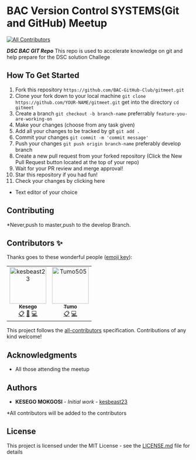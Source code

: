 # BAC Version Control SYSTEMS(Git and GitHub) Meetup

[![All Contributors](https://img.shields.io/badge/all_contributors-2-orange.svg?style=flat-square)](#contributors)

***DSC BAC GIT Repo*** This repo is used to accelerate knowledge on git and help prepare for the DSC solution Challege

## How To Get Started
1. Fork this repository
`https://github.com/BAC-GitHub-Club/gitmeet.git`
2. Clone your fork down to your local machine
`git clone https://github.com/YOUR-NAME/gitmeet.git`
get into the directory
`cd gitmeet`
3. Create a branch
`git checkout -b branch-name`
preferrably `feature-you-are-working-on`
4. Make your changes (choose from any task given)
5. Add all your changes to be tracked by git 
`git add .`
6. Commit your changes
`git commit -m 'commit message'`
7. Push your changes
`git push origin branch-name`
preferably develop branch
8. Create a new pull request from your forked repository (Click the New Pull Request button located at the top of your repo)
9. Wait for your PR review and merge approval!
10. Star this repository if you had fun!
11. Check your changes by clicking here 

* Text editor of your choice


## Contributing

*Never,push to master,push to the develop Branch.

## Contributors ✨

Thanks goes to these wonderful people ([emoji key](https://allcontributors.org/docs/en/emoji-key)):

<!-- ALL-CONTRIBUTORS-LIST:START - Do not remove or modify this section -->
<!-- prettier-ignore -->
<table>
  <tr>
   
<td align="center"><a href="https://github.com/kesbeast23"><img src="https://avatars3.githubusercontent.com/u/38880602?v=4" width="100px;" alt="kesbeast23"/><br /><sub><b>Kesego</b></sub></a><br /><a href="#eventOrganizing-kesbeast23" title="Event Organizing">📋</a> <a href="#example-kesbeast23" title="Documentation">📖</a> <a href="#example-kesbeast23" title="Code">💻</a></td>
<td align="center"><a href="https://github.com/Tumo505"><img src="https://avatars3.githubusercontent.com/u/43002871?s=400&v=4" width="100px;" alt="Tumo505"/><br /><sub><b>Tumo</b></sub></a><br /><a href="#eventOrganizing-Tumo505" title="Project Setup">📋</a> <a href="#example-Tumo505" title="Code">💻</a></td>
  </tr>
</table>

<!-- ALL-CONTRIBUTORS-LIST:END -->

This project follows the [all-contributors](https://github.com/all-contributors/all-contributors) specification. Contributions of any kind welcome!

## Acknowledgments

* All those attending the meetup

## Authors

* **KESEGO MOKGOSI** - *Initial work* - [kesbeast23](https://github.com/kesbeast23)

*All contributors will be added to the contributors

## License

This project is licensed under the MIT License - see the [LICENSE.md](LICENSE.md) file for details

